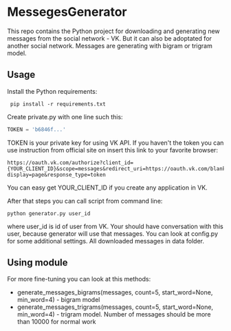 # MessegesGenerator

This repo contains the Python project for downloading and generating new messages from the social network - VK. But it can also be adoptated for another social network. Messages are
 generating with bigram or trigram model.

## Usage
Install the Python requirements:
```
 pip install -r requirements.txt
 ```
 Create private.py with one line such this:
 ```python
 TOKEN = 'b6846f...'
 ```
 TOKEN is your private key for using VK API. If you haven't the token you can use instruction from official site on insert this link to your favorite browser: 
 ```
 https://oauth.vk.com/authorize?client_id={YOUR_CLIENT_ID}&scope=messages&redirect_uri=https://oauth.vk.com/blank.html&
 display=page&response_type=token
 ```
 You can easy get YOUR_CLIENT_ID if you create any application in VK.

 After that steps you can call script from command line:
 ```
 python generator.py user_id
 ```
 where user_id is id of user from VK. Your should have conversation with this user, because generator will use that messages.
 You can look at config.py for some additional settings. All downloaded messages in data folder.

## Using module

 For more fine-tuning you can look at this methods:
 * generate_messages_bigrams(messages, count=5, start_word=None, min_word=4) - bigram model
 * generate_messages_trigrams(messages, count=5, start_word=None, min_word=4) - trigram model. Number of messages should be more than 10000 for normal work
